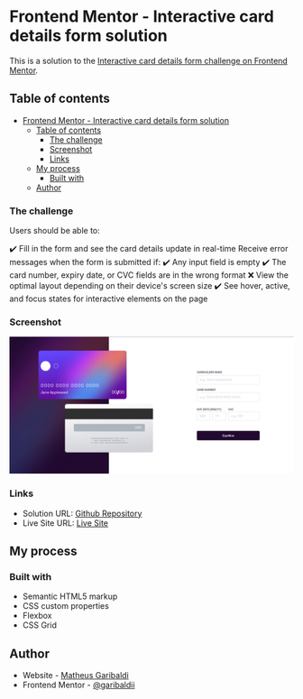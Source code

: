 # Frontend Mentor - Interactive card details form solution

This is a solution to the [Interactive card details form challenge on Frontend Mentor](https://www.frontendmentor.io/challenges/interactive-card-details-form-XpS8cKZDWw). 

## Table of contents

- [Frontend Mentor - Interactive card details form solution](#frontend-mentor---interactive-card-details-form-solution)
  - [Table of contents](#table-of-contents)
    - [The challenge](#the-challenge)
    - [Screenshot](#screenshot)
    - [Links](#links)
  - [My process](#my-process)
    - [Built with](#built-with)
  - [Author](#author)

### The challenge

Users should be able to:

✔️ Fill in the form and see the card details update in real-time
 Receive error messages when the form is submitted if:
  ✔️ Any input field is empty
  ✔️ The card number, expiry date, or CVC fields are in the wrong format
❌ View the optimal layout depending on their device's screen size
✔️ See hover, active, and focus states for interactive elements on the page

### Screenshot

![](./images/screenchot%20credit%20card.PNG)


### Links

- Solution URL: [Github Repository](https://github.com/garibaldii/creditCard)
- Live Site URL: [Live Site](https://garibaldii.github.io/creditCard/)

## My process

### Built with

- Semantic HTML5 markup
- CSS custom properties
- Flexbox
- CSS Grid

## Author

- Website - [Matheus Garibaldi](https://garibaldii.github.io/meu-primeiro-portfolio/)
- Frontend Mentor - [@garibaldii](https://www.frontendmentor.io/profile/garibaldii)


